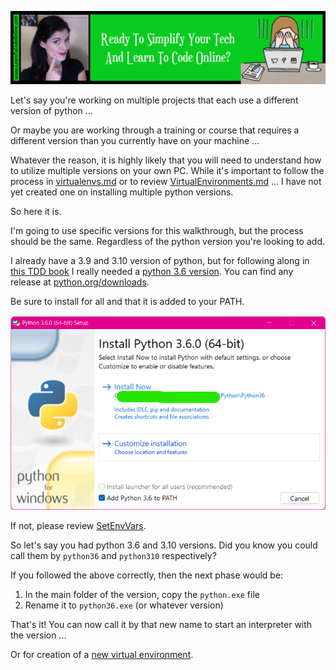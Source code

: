 <a href='https://www.learntocodeonline.com/'>![Learn To Code Online By Clicking Here](../Images/learn-to-code-online.png?raw=true "Learn To Code Online")</a>

Let's say you're working on multiple projects that each use a different version of python ...

Or maybe you are working through a training or course that requires a different version than you currently have on your machine ...

Whatever the reason, it is highly likely that you will need to understand how to utilize multiple versions on your own PC. While it's important to follow the process in [virtualenvs.md](virtualenvs.md) or to review [VirtualEnvironments.md](../Tools/VirtualEnvironments.md) ... I have not yet created one on installing multiple python versions.

So here it is.

I'm going to use specific versions for this walkthrough, but the process should be the same. Regardless of the python version you're looking to add.

I already have a 3.9 and 3.10 version of python, but for following along in [this TDD book](https://amzn.to/3BPIXty) I really needed a [python 3.6 version](https://amzn.to/3BPIXty). You can find any release at [python.org/downloads](https://www.python.org/downloads/).

Be sure to install for all and that it is added to your PATH.

<img src="../Images/multver36install.png"></img>

If not, please review [SetEnvVars](https://www.python.org/downloads/).

So let's say you had python 3.6 and 3.10 versions. Did you know you could call them by `python36` and `python310` respectively?

If you followed the above correctly, then the next phase would be:
1. In the main folder of the version, copy the `python.exe` file
2. Rename it to `python36.exe` (or whatever version)

That's it! You can now call it by that new name to start an interpreter with the version ...

Or for creation of a [new virtual environment](virtualenvs.md).